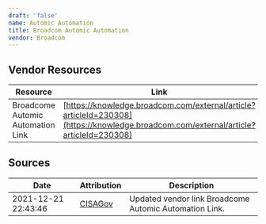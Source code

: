 ```yaml
---
draft: 'false'
name: Automic Automation
title: Broadcom Automic Automation
vendor: Broadcom
---
```


## Vendor Resources
| Resource | Link |
| --- | --- |
| Broadcome Automic Automation Link | [https://knowledge.broadcom.com/external/article?articleId=230308](https://knowledge.broadcom.com/external/article?articleId=230308) |



## Sources
| Date | Attribution | Description |
| --- | --- | --- |
| 2021-12-21 22:43:46 | [CISAGov](https://raw.githubusercontent.com/cisagov/log4j-affected-db/develop/README.md) | Updated vendor link Broadcome Automic Automation Link.  |
